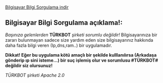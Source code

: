 [Bilgisayar Bilgi Sorgulama indir](https://mega.nz/folder/YJxyTQrQ#9S_gtVXymIXVNA1CF2UiGg)

## Bilgisayar Bilgi Sorgulama açıklama!:

*Başınıza gelenlerden* **TÜRKBOT** *şirketi sorumlu değildir!*
Bilgisayarınıza bir zararı bulunmayan sadece size yardım eden size bilgisayarınız hakkında daha fazla bilgi veren (Ip,dns,ram..) bir uygulamadır.

**Dikkat!
Eğer bu uygulama kötü amaçlı bir şekilde kulllanılırsa (Arkadaşa gönderip ıp sini isteme...) bir suç işlemiş olur ve sorumlusu #TÜRKBOT# değildir siz olursunuz!**

*TÜRKBOT şirketi
Apache 2.0*
